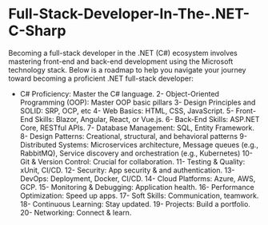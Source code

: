 # Full-Stack-Developer-In-The-.NET-C-Sharp

Becoming a full-stack developer in the .NET (C#) ecosystem involves mastering front-end and back-end development using the Microsoft technology stack. 
Below is a roadmap to help you navigate your journey toward becoming a proficient .NET full-stack developer:

- C# Proficiency: Master the C# language.
2- Object-Oriented Programming (OOP): Master OOP basic pillars
3- Design Principles and SOLID: SRP, OCP, etc
4- Web Basics: HTML, CSS, JavaScript.
5- Front-End Skills: Blazor, Angular, React, or Vue.js.
6- Back-End Skills: ASP.NET Core, RESTful APIs.
7- Database Management: SQL, Entity Framework.
8- Design Patterns: Creational, structural, and behavioral patterns
9- Distributed Systems: Microservices architecture, Message queues (e.g., RabbitMQ), Service discovery and orchestration (e.g., Kubernetes)
10- Git & Version Control: Crucial for collaboration.
11- Testing & Quality: xUnit, CI/CD.
12- Security: App security & and authentication.
13- DevOps: Deployment, Docker, CI/CD.
14- Cloud Platforms: Azure, AWS, GCP.
15- Monitoring & Debugging: Application health.
16- Performance Optimization: Speed up apps.
17- Soft Skills: Communication, teamwork.
18- Continuous Learning: Stay updated.
19- Projects: Build a portfolio.
20- Networking: Connect & learn.
